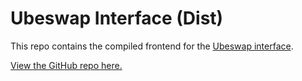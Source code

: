 # Ubeswap Interface (Dist)

This repo contains the compiled frontend for the [Ubeswap interface](https://app.ubeswap.org).

[View the GitHub repo here.](https://github.com/Ubeswap/ubeswap-interface)

